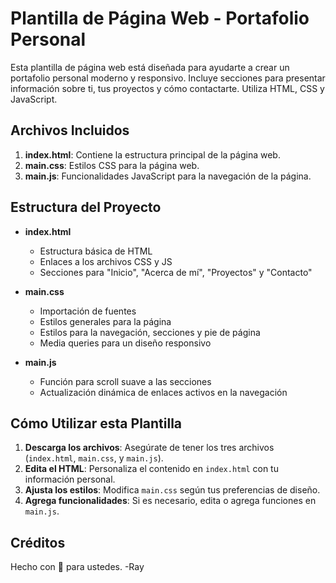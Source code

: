# Plantilla de Página Web - Portafolio Personal

Esta plantilla de página web está diseñada para ayudarte a crear un portafolio personal moderno y responsivo. Incluye secciones para presentar información sobre ti, tus proyectos y cómo contactarte. Utiliza HTML, CSS y JavaScript.

## Archivos Incluidos

1. **index.html**: Contiene la estructura principal de la página web.
2. **main.css**: Estilos CSS para la página web.
3. **main.js**: Funcionalidades JavaScript para la navegación de la página.

## Estructura del Proyecto

- **index.html**
  - Estructura básica de HTML
  - Enlaces a los archivos CSS y JS
  - Secciones para "Inicio", "Acerca de mí", "Proyectos" y "Contacto"

- **main.css**
  - Importación de fuentes
  - Estilos generales para la página
  - Estilos para la navegación, secciones y pie de página
  - Media queries para un diseño responsivo

- **main.js**
  - Función para scroll suave a las secciones
  - Actualización dinámica de enlaces activos en la navegación

## Cómo Utilizar esta Plantilla

1. **Descarga los archivos**: Asegúrate de tener los tres archivos (`index.html`, `main.css`, y `main.js`).
2. **Edita el HTML**: Personaliza el contenido en `index.html` con tu información personal.
3. **Ajusta los estilos**: Modifica `main.css` según tus preferencias de diseño.
4. **Agrega funcionalidades**: Si es necesario, edita o agrega funciones en `main.js`.

## Créditos

Hecho con 💙 para ustedes. -Ray 
